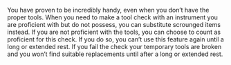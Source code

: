   You have proven to be incredibly handy, even when you don’t have the proper tools. When you need to make a tool check with an instrument you are proficient with but do not possess, you can substitute scrounged items instead. If you are not proficient with the tools, you can choose to count as proficient for this check. If you do so, you can’t use this feature again until a long or extended rest. If you fail the check your temporary tools are broken and you won’t find suitable replacements until after a long or extended rest.